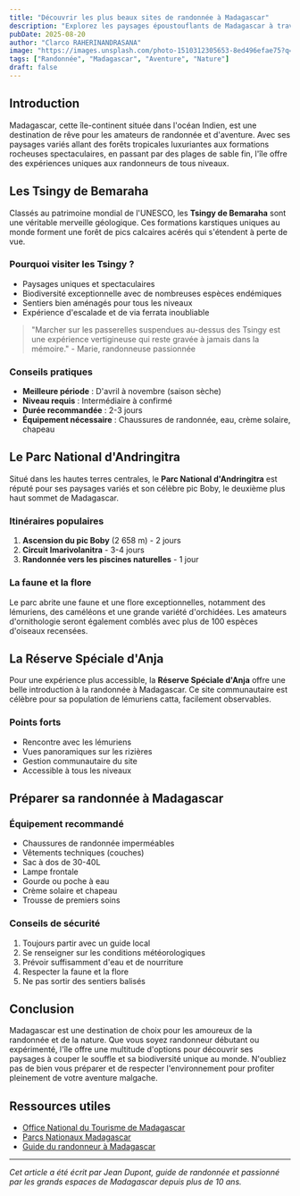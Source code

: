 ```yaml
---
title: "Découvrir les plus beaux sites de randonnée à Madagascar"
description: "Explorez les paysages époustouflants de Madagascar à travers ses meilleurs sentiers de randonnée. Des Tsingy de Bemaraha aux forêts tropicales, préparez votre aventure dans la Grande Île."
pubDate: 2025-08-20
author: "Clarco RAHERINANDRASANA"
image: "https://images.unsplash.com/photo-1510312305653-8ed496efae75?q=80&w=774&auto=format&fit=crop&ixlib=rb-4.1.0&ixid=M3wxMjA3fDB8MHxwaG90by1wYWdlfHx8fGVufDB8fHx8fA%3D%3D"
tags: ["Randonnée", "Madagascar", "Aventure", "Nature"]
draft: false
---
```


## Introduction

Madagascar, cette île-continent située dans l'océan Indien, est une destination de rêve pour les amateurs de randonnée et d'aventure. Avec ses paysages variés allant des forêts tropicales luxuriantes aux formations rocheuses spectaculaires, en passant par des plages de sable fin, l'île offre des expériences uniques aux randonneurs de tous niveaux.

## Les Tsingy de Bemaraha

Classés au patrimoine mondial de l'UNESCO, les **Tsingy de Bemaraha** sont une véritable merveille géologique. Ces formations karstiques uniques au monde forment une forêt de pics calcaires acérés qui s'étendent à perte de vue.

### Pourquoi visiter les Tsingy ?

- Paysages uniques et spectaculaires
- Biodiversité exceptionnelle avec de nombreuses espèces endémiques
- Sentiers bien aménagés pour tous les niveaux
- Expérience d'escalade et de via ferrata inoubliable

> "Marcher sur les passerelles suspendues au-dessus des Tsingy est une expérience vertigineuse qui reste gravée à jamais dans la mémoire." - Marie, randonneuse passionnée

### Conseils pratiques

- **Meilleure période** : D'avril à novembre (saison sèche)
- **Niveau requis** : Intermédiaire à confirmé
- **Durée recommandée** : 2-3 jours
- **Équipement nécessaire** : Chaussures de randonnée, eau, crème solaire, chapeau

## Le Parc National d'Andringitra

Situé dans les hautes terres centrales, le **Parc National d'Andringitra** est réputé pour ses paysages variés et son célèbre pic Boby, le deuxième plus haut sommet de Madagascar.

### Itinéraires populaires

1. **Ascension du pic Boby** (2 658 m) - 2 jours
2. **Circuit Imarivolanitra** - 3-4 jours
3. **Randonnée vers les piscines naturelles** - 1 jour

### La faune et la flore

Le parc abrite une faune et une flore exceptionnelles, notamment des lémuriens, des caméléons et une grande variété d'orchidées. Les amateurs d'ornithologie seront également comblés avec plus de 100 espèces d'oiseaux recensées.

## La Réserve Spéciale d'Anja

Pour une expérience plus accessible, la **Réserve Spéciale d'Anja** offre une belle introduction à la randonnée à Madagascar. Ce site communautaire est célèbre pour sa population de lémuriens catta, facilement observables.

### Points forts

- Rencontre avec les lémuriens
- Vues panoramiques sur les rizières
- Gestion communautaire du site
- Accessible à tous les niveaux

## Préparer sa randonnée à Madagascar

### Équipement recommandé

- Chaussures de randonnée imperméables
- Vêtements techniques (couches)
- Sac à dos de 30-40L
- Lampe frontale
- Gourde ou poche à eau
- Crème solaire et chapeau
- Trousse de premiers soins

### Conseils de sécurité

1. Toujours partir avec un guide local
2. Se renseigner sur les conditions météorologiques
3. Prévoir suffisamment d'eau et de nourriture
4. Respecter la faune et la flore
5. Ne pas sortir des sentiers balisés

## Conclusion

Madagascar est une destination de choix pour les amoureux de la randonnée et de la nature. Que vous soyez randonneur débutant ou expérimenté, l'île offre une multitude d'options pour découvrir ses paysages à couper le souffle et sa biodiversité unique au monde. N'oubliez pas de bien vous préparer et de respecter l'environnement pour profiter pleinement de votre aventure malgache.

## Ressources utiles

- [Office National du Tourisme de Madagascar](https://www.madagascar-tourisme.com)
- [Parcs Nationaux Madagascar](https://www.parcs-madagascar.com)
- [Guide du randonneur à Madagascar](https://www.rando-madagascar.mg)

---

*Cet article a été écrit par Jean Dupont, guide de randonnée et passionné par les grands espaces de Madagascar depuis plus de 10 ans.*
